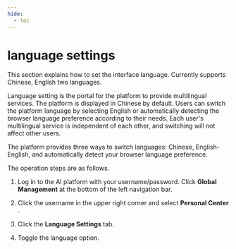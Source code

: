 ```yaml
---
hide:
  - toc
---
```


# language settings

This section explains how to set the interface language. Currently supports Chinese, English two languages.

Language setting is the portal for the platform to provide multilingual services. The platform is displayed in Chinese by default. Users can switch the platform language by selecting English or automatically detecting the browser language preference according to their needs.
Each user's multilingual service is independent of each other, and switching will not affect other users.

The platform provides three ways to switch languages: Chinese, English-English, and automatically detect your browser language preference.

The operation steps are as follows.

1. Log in to the AI platform with your username/password. Click __Global Management__ at the bottom of the left navigation bar.

    

2. Click the username in the upper right corner and select __Personal Center__ .

    

3. Click the __Language Settings__ tab.

    

4. Toggle the language option.

    